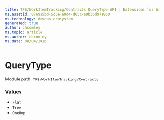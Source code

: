 ```yaml
---
title: TFS/WorkItemTracking/Contracts QueryType API | Extensions for Azure DevOps Services
ms.assetid: 8769a5bd-5d5e-a0d4-d65c-e9b36d97a860
ms.technology: devops-ecosystem
generated: true
author: chcomley
ms.topic: article
ms.author: chcomley
ms.date: 08/04/2016
---
```


# QueryType

Module path: `TFS/WorkItemTracking/Contracts`

### Values

* `Flat`
* `Tree`
* `OneHop`
